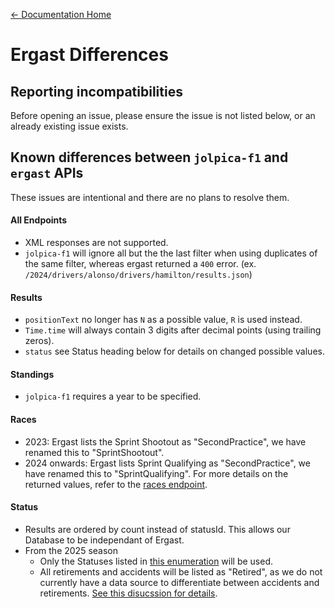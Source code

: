 [← Documentation Home](/docs/README.md)
# Ergast Differences

## Reporting incompatibilities
Before opening an issue, please ensure the issue is not listed below, or an already existing issue exists.

## Known differences between `jolpica-f1` and `ergast` APIs
These issues are intentional and there are no plans to resolve them.

#### All Endpoints
- XML responses are not supported.
- `jolpica-f1` will ignore all but the the last filter when using duplicates of the same filter, whereas ergast returned a `400` error. (ex. `/2024/drivers/alonso/drivers/hamilton/results.json`)

#### Results
- `positionText` no longer has `N` as a possible value, `R` is used instead.
- `Time.time` will always contain 3 digits after decimal points (using trailing zeros).
- `status` see Status heading below for details on changed possible values.

#### Standings
- `jolpica-f1` requires a year to be specified.

#### Races
- 2023: Ergast lists the Sprint Shootout as "SecondPractice", we have renamed this to "SprintShootout".
- 2024 onwards: Ergast lists Sprint Qualifying as "SecondPractice", we have renamed this to "SprintQualifying".
For more details on the returned values, refer to the [races endpoint](./endpoints/races.md).

#### Status
- Results are ordered by count instead of statusId. This allows our Database to be independant of Ergast.
- From the 2025 season
  - Only the Statuses listed in [this enumeration](https://github.com/jolpica/jolpica-f1/blob/71f12b1c9637aa838926abcb6f4840fbfac4d87c/jolpica/formula_one/models/session.py#L64-L71) will be used.
  - All retirements and accidents will be listed as "Retired", as we do not currently have a data source to differentiate between accidents and retirements. [See this disucssion for details](https://github.com/jolpica/jolpica-f1/discussions/184](https://github.com/jolpica/jolpica-f1/discussions/184#discussioncomment-12633419)).
